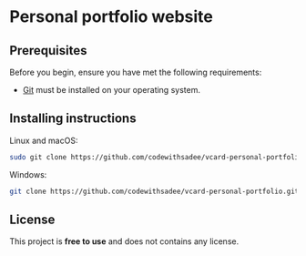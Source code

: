 # Personal portfolio website

## Prerequisites

Before you begin, ensure you have met the following requirements:

* [Git](https://git-scm.com/downloads "Download Git") must be installed on your operating system.

## Installing instructions

Linux and macOS:

```bash
sudo git clone https://github.com/codewithsadee/vcard-personal-portfolio.git
```

Windows:

```bash
git clone https://github.com/codewithsadee/vcard-personal-portfolio.git
```

## License

This project is **free to use** and does not contains any license.
